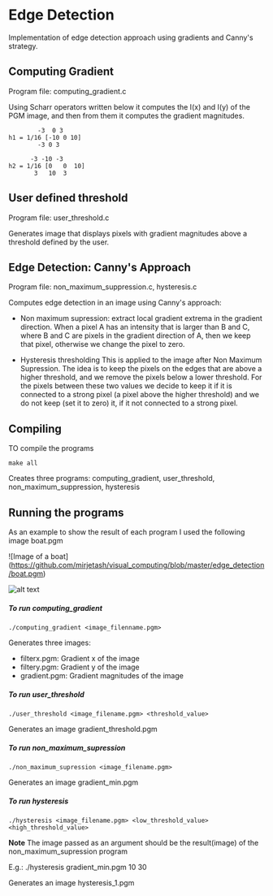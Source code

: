 # Edge Detection
Implementation of edge detection approach using gradients and Canny's strategy.

## Computing Gradient

Program file: computing_gradient.c

Using Scharr operators written below it computes the I(x) and I(y) of the PGM image, and then from them it computes the gradient magnitudes.

```
 	    -3  0 3
h1 = 1/16 [-10 0 10]
	    -3 0 3

 	  -3 -10 -3
h2 = 1/16 [0   0  10]
	   3   10  3
```

## User defined threshold

Program file: user_threshold.c

Generates image that displays pixels with gradient magnitudes above a threshold defined by the user.


## Edge Detection: Canny's Approach

Program file: non_maximum_suppression.c, hysteresis.c

Computes edge detection in an image using Canny's approach:
* Non maximum supression: extract local gradient extrema in the gradient direction. 
When a pixel A has an intensity that is larger than B and C, where B and C are pixels in the gradient direction of A, then we keep that pixel, otherwise we change the pixel to zero.

* Hysteresis thresholding
This is applied to the image after Non Maximum Supression. The idea is to keep the pixels on the edges that are above a higher threshold, and we remove the pixels below a lower threshold. For the pixels between these two values we decide to keep it if it is connected to a strong pixel (a pixel above the higher threshold) and we  do not keep (set it to zero) it, if it not connected to a strong pixel.


## Compiling
TO compile the programs
```
make all
```
Creates three programs: computing_gradient, user_threshold, non_maximum_suppression, hysteresis 

## Running the programs
As an example to show the result of each program I used the following image boat.pgm

![Image of a boat]
(https://github.com/mirjetash/visual_computing/blob/master/edge_detection/boat.pgm)

![alt text](https://github.com/mirjetash/visual_computing/edge_detection/boat.pgm?raw=true)


##### To run computing_gradient
```
./computing_gradient <image_filenname.pgm>
```
Generates three images:
 * filterx.pgm: Gradient x of the image
 * filtery.pgm: Gradient y of the image
 * gradient.pgm: Gradient magnitudes of the image

##### To run user_threshold
```
./user_threshold <image_filename.pgm> <threshold_value>
```
Generates an image gradient_threshold.pgm

##### To run non_maximum_supression
```
./non_maximum_supression <image_filename.pgm> 
```
Generates an image gradient_min.pgm

##### To run hysteresis
```
./hysteresis <image_filename.pgm> <low_threshold_value> <high_threshold_value>
```
**Note** The image passed as an argument should be the result(image) of the non_maximum_supression program

E.g.:   ./hysteresis gradient_min.pgm 10 30

Generates  an image hysteresis_1.pgm


